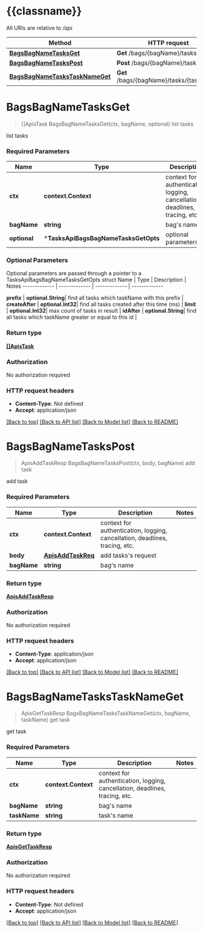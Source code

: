 # {{classname}}

All URIs are relative to */api*

Method | HTTP request | Description
------------- | ------------- | -------------
[**BagsBagNameTasksGet**](TasksApi.md#BagsBagNameTasksGet) | **Get** /bags/{bagName}/tasks | list tasks
[**BagsBagNameTasksPost**](TasksApi.md#BagsBagNameTasksPost) | **Post** /bags/{bagName}/tasks | add task
[**BagsBagNameTasksTaskNameGet**](TasksApi.md#BagsBagNameTasksTaskNameGet) | **Get** /bags/{bagName}/tasks/{taskName} | get task

# **BagsBagNameTasksGet**
> []ApisTask BagsBagNameTasksGet(ctx, bagName, optional)
list tasks

list tasks

### Required Parameters

Name | Type | Description  | Notes
------------- | ------------- | ------------- | -------------
 **ctx** | **context.Context** | context for authentication, logging, cancellation, deadlines, tracing, etc.
  **bagName** | **string**| bag&#x27;s name | 
 **optional** | ***TasksApiBagsBagNameTasksGetOpts** | optional parameters | nil if no parameters

### Optional Parameters
Optional parameters are passed through a pointer to a TasksApiBagsBagNameTasksGetOpts struct
Name | Type | Description  | Notes
------------- | ------------- | ------------- | -------------

 **prefix** | **optional.String**| find all tasks which taskName with this prefix | 
 **createAfter** | **optional.Int32**| find all tasks created after this time (ms) | 
 **limit** | **optional.Int32**| max count of tasks in result | 
 **idAfter** | **optional.String**| find all tasks which taskName greater or equal to this id | 

### Return type

[**[]ApisTask**](apis.Task.md)

### Authorization

No authorization required

### HTTP request headers

 - **Content-Type**: Not defined
 - **Accept**: application/json

[[Back to top]](#) [[Back to API list]](../README.md#documentation-for-api-endpoints) [[Back to Model list]](../README.md#documentation-for-models) [[Back to README]](../README.md)

# **BagsBagNameTasksPost**
> ApisAddTaskResp BagsBagNameTasksPost(ctx, body, bagName)
add task

add task

### Required Parameters

Name | Type | Description  | Notes
------------- | ------------- | ------------- | -------------
 **ctx** | **context.Context** | context for authentication, logging, cancellation, deadlines, tracing, etc.
  **body** | [**ApisAddTaskReq**](ApisAddTaskReq.md)| add tasks&#x27;s request | 
  **bagName** | **string**| bag&#x27;s name | 

### Return type

[**ApisAddTaskResp**](apis.AddTaskResp.md)

### Authorization

No authorization required

### HTTP request headers

 - **Content-Type**: application/json
 - **Accept**: application/json

[[Back to top]](#) [[Back to API list]](../README.md#documentation-for-api-endpoints) [[Back to Model list]](../README.md#documentation-for-models) [[Back to README]](../README.md)

# **BagsBagNameTasksTaskNameGet**
> ApisGetTaskResp BagsBagNameTasksTaskNameGet(ctx, bagName, taskName)
get task

get task

### Required Parameters

Name | Type | Description  | Notes
------------- | ------------- | ------------- | -------------
 **ctx** | **context.Context** | context for authentication, logging, cancellation, deadlines, tracing, etc.
  **bagName** | **string**| bag&#x27;s name | 
  **taskName** | **string**| task&#x27;s name | 

### Return type

[**ApisGetTaskResp**](apis.GetTaskResp.md)

### Authorization

No authorization required

### HTTP request headers

 - **Content-Type**: Not defined
 - **Accept**: application/json

[[Back to top]](#) [[Back to API list]](../README.md#documentation-for-api-endpoints) [[Back to Model list]](../README.md#documentation-for-models) [[Back to README]](../README.md)


